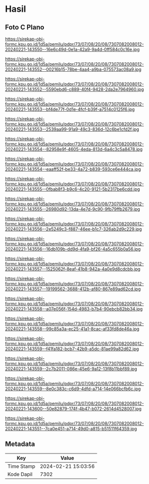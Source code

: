 # Hasil

## Foto C Plano

https://sirekap-obj-formc.kpu.go.id/1d5a/pemilu/pdpr/73/07/08/20/08/7307082008012-20240221-143550--16e6c49d-0e1a-42a9-9a4d-0ff584c0c16e.jpg

https://sirekap-obj-formc.kpu.go.id/1d5a/pemilu/pdpr/73/07/08/20/08/7307082008012-20240221-143552--00216b15-78be-4aa4-a9ba-075573ac08a9.jpg

https://sirekap-obj-formc.kpu.go.id/1d5a/pemilu/pdpr/73/07/08/20/08/7307082008012-20240221-143552--5590ebd6-c889-40f4-9428-2da2e7964960.jpg

https://sirekap-obj-formc.kpu.go.id/1d5a/pemilu/pdpr/73/07/08/20/08/7307082008012-20240221-143553--bf4de77f-0d1e-4fcf-b39f-a7514c0125f6.jpg

https://sirekap-obj-formc.kpu.go.id/1d5a/pemilu/pdpr/73/07/08/20/08/7307082008012-20240221-143553--2539aa99-91a9-49c3-836d-12c6be1cfd2f.jpg

https://sirekap-obj-formc.kpu.go.id/1d5a/pemilu/pdpr/73/07/08/20/08/7307082008012-20240221-143554--82958e9f-4605-4eda-813d-6a4c3c5a8478.jpg

https://sirekap-obj-formc.kpu.go.id/1d5a/pemilu/pdpr/73/07/08/20/08/7307082008012-20240221-143554--eaaff52f-be33-4a72-b839-593ce6e444ca.jpg

https://sirekap-obj-formc.kpu.go.id/1d5a/pemilu/pdpr/73/07/08/20/08/7307082008012-20240221-143555--0fbab8f3-b9c6-4c20-9121-5b2317be6cdd.jpg

https://sirekap-obj-formc.kpu.go.id/1d5a/pemilu/pdpr/73/07/08/20/08/7307082008012-20240221-143555--26980d92-13da-4e7d-9c90-9fb79ffb2679.jpg

https://sirekap-obj-formc.kpu.go.id/1d5a/pemilu/pdpr/73/07/08/20/08/7307082008012-20240221-143556--2e5249c3-f887-46ee-b1c7-326ab2d9c229.jpg

https://sirekap-obj-formc.kpu.go.id/1d5a/pemilu/pdpr/73/07/08/20/08/7307082008012-20240221-143556--16db109b-dd9d-4fa9-bf26-4a5c655b0a56.jpg

https://sirekap-obj-formc.kpu.go.id/1d5a/pemilu/pdpr/73/07/08/20/08/7307082008012-20240221-143557--1525062f-8eaf-41b8-942a-4a0e9d8cdcbb.jpg

https://sirekap-obj-formc.kpu.go.id/1d5a/pemilu/pdpr/73/07/08/20/08/7307082008012-20240221-143557--19199562-3688-412b-af80-867e89ad62cd.jpg

https://sirekap-obj-formc.kpu.go.id/1d5a/pemilu/pdpr/73/07/08/20/08/7307082008012-20240221-143558--a07e056f-154d-4983-b7b4-90ebcb82bb34.jpg

https://sirekap-obj-formc.kpu.go.id/1d5a/pemilu/pdpr/73/07/08/20/08/7307082008012-20240221-143558--99c85a3a-ec25-41a1-8cac-af33fd8de46a.jpg

https://sirekap-obj-formc.kpu.go.id/1d5a/pemilu/pdpr/73/07/08/20/08/7307082008012-20240221-143559--f41fa182-bcb7-42b9-a5dc-81ae99a82d62.jpg

https://sirekap-obj-formc.kpu.go.id/1d5a/pemilu/pdpr/73/07/08/20/08/7307082008012-20240221-143559--2c7b2011-086e-45e6-9a12-13f8b11bbf89.jpg

https://sirekap-obj-formc.kpu.go.id/1d5a/pemilu/pdpr/73/07/08/20/08/7307082008012-20240221-143559--8e0c383c-c6d9-4dfd-a714-14e066bcfb6c.jpg

https://sirekap-obj-formc.kpu.go.id/1d5a/pemilu/pdpr/73/07/08/20/08/7307082008012-20240221-143600--50e82879-174f-4b47-b072-2614d4528007.jpg

https://sirekap-obj-formc.kpu.go.id/1d5a/pemilu/pdpr/73/07/08/20/08/7307082008012-20240221-143551--7ca0e451-a714-49d0-a815-b51511f64359.jpg


## Metadata

| Key        | Value               |
| ---------- | ------------------- |
| Time Stamp | 2024-02-21 15:03:56 |
| Kode Dapil | 7302                |



